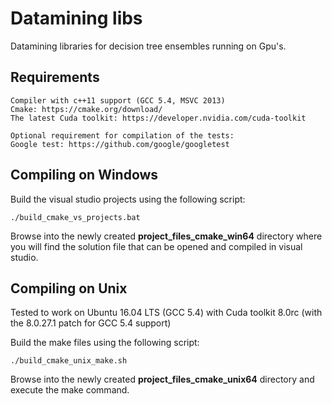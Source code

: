 Datamining libs
=====================
Datamining libraries for decision tree ensembles running on Gpu's.

Requirements
---------------------
    Compiler with c++11 support (GCC 5.4, MSVC 2013)
    Cmake: https://cmake.org/download/
    The latest Cuda toolkit: https://developer.nvidia.com/cuda-toolkit

    Optional requirement for compilation of the tests:
    Google test: https://github.com/google/googletest

Compiling on Windows
---------------------
Build the visual studio projects using the following script:
    
    ./build_cmake_vs_projects.bat

Browse into the newly created __project_files_cmake_win64__ directory where you will find the solution file that can be opened and compiled in visual studio.

Compiling on Unix
---------------------
Tested to work on Ubuntu 16.04 LTS (GCC 5.4) with Cuda toolkit 8.0rc (with the 8.0.27.1 patch for GCC 5.4 support)

Build the make files using the following script:
    
    ./build_cmake_unix_make.sh

Browse into the newly created __project_files_cmake_unix64__ directory and execute the make command. 